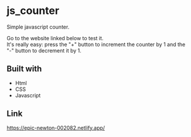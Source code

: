 # js_counter
Simple javascript counter.  
  
Go to the website linked below to test it.  
It's really easy: press the "+" button to increment the counter by 1 and the "-" button to decrement it by 1.

## Built with

- Html
- CSS
- Javascript

## Link
https://epic-newton-002082.netlify.app/


